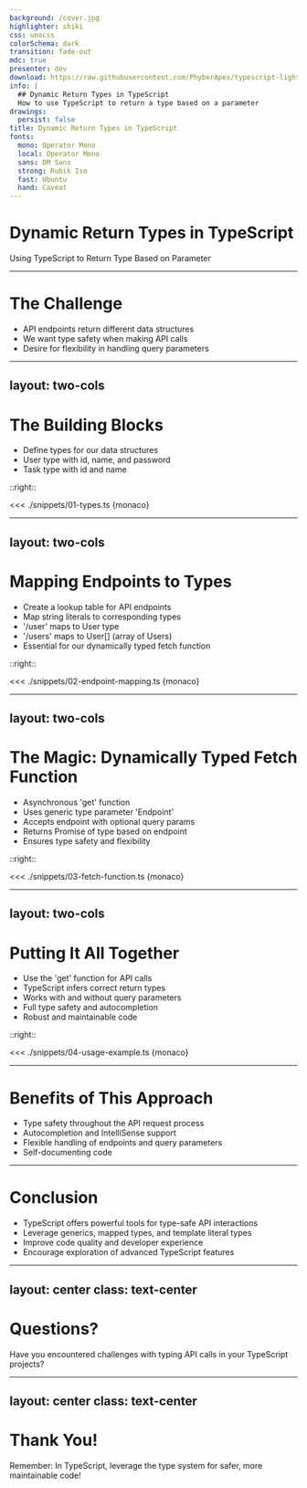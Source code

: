 ```yaml
---
background: /cover.jpg
highlighter: shiki
css: unocss
colorSchema: dark
transition: fade-out
mdc: true
presenter: dev
download: https://raw.githubusercontent.com/PhyberApex/typescript-lightning-talks/main/05-return-type-by-parameter/05-return-type-by-parameter.pdf
info: |
  ## Dynamic Return Types in TypeScript
  How to use TypeScript to return a type based on a parameter
drawings:
  persist: false
title: Dynamic Return Types in TypeScript
fonts:
  mono: Operator Mono
  local: Operator Mono
  sans: DM Sans
  strong: Rubik Iso
  fast: Ubuntu
  hand: Caveat
---
```


# Dynamic Return Types in TypeScript
Using TypeScript to Return Type Based on Parameter

<!--
Welcome, everyone! Today, we're diving into an exciting TypeScript feature that allows us to create more type-safe and flexible API calls. We'll explore how to use TypeScript to dynamically determine the return type of a function based on its input parameter.
-->

---

# The Challenge

<v-clicks>

- API endpoints return different data structures
- We want type safety when making API calls
- Desire for flexibility in handling query parameters

</v-clicks>

<!--
Before we jump into the solution, let's consider the challenges we face when working with APIs:

First, different API endpoints often return different data structures. For example, a '/users' endpoint might return an array of user objects, while a '/task' endpoint returns a single task object.

Secondly, we want to ensure type safety when making these API calls. We don't want to accidentally try to access properties that don't exist on our returned data.

Lastly, we need flexibility in our API calls, such as the ability to add query parameters without losing type information.

Let's see how TypeScript can help us address these challenges.
-->

---
layout: two-cols
---

# The Building Blocks

<v-clicks>

- Define types for our data structures
- User type with id, name, and password
- Task type with id and name

</v-clicks>

::right::

<<< ./snippets/01-types.ts {monaco}

<!--
Let's start by defining our data structures. Here, we have two interfaces: User and Task.

The User interface represents a user in our system, with properties for id, name, and password.

The Task interface represents a task, with properties for id and name.

These interfaces will form the foundation of our type-safe API calls. By defining these structures upfront, we're setting the stage for TypeScript to provide us with robust type checking throughout our application.
-->

---
layout: two-cols
---

# Mapping Endpoints to Types

<v-clicks>

- Create a lookup table for API endpoints
- Map string literals to corresponding types
- '/user' maps to User type
- '/users' maps to User[] (array of Users)
- Essential for our dynamically typed fetch function

</v-clicks>

::right::

<v-clicks>

<<< ./snippets/02-endpoint-mapping.ts {monaco}

</v-clicks>

<!--
Now that we have our basic data structures, let's create a mapping between our API endpoints and the types they return.

We define an interface called ResponseJsonByEndpoint. This interface acts as a lookup table, associating string literal types (representing our API endpoints) with the corresponding return types.

For example, '/user' is mapped to the User type, while '/users' is mapped to an array of User types.

This mapping is crucial for our next step, where we'll use it to create a dynamically typed fetch function.
-->

---
layout: two-cols
---

# The Magic: Dynamically Typed Fetch Function

<v-clicks>

- Asynchronous 'get' function
- Uses generic type parameter 'Endpoint'
- Accepts endpoint with optional query params
- Returns Promise of type based on endpoint
- Ensures type safety and flexibility

</v-clicks>

::right::

<v-clicks>

<<< ./snippets/03-fetch-function.ts {monaco}

</v-clicks>

<!--
Here's where the magic happens. We define an asynchronous function called 'get' that leverages TypeScript's powerful type system to provide dynamic return types.

Let's break it down:

1. We use a generic type parameter 'Endpoint' that extends the keys of our ResponseJsonByEndpoint interface.
2. The function accepts an endpoint parameter that can be either an Endpoint or a template literal type allowing for query parameters.
3. The return type is a Promise of the type associated with the given endpoint in our ResponseJsonByEndpoint interface.

Inside the function, we make the fetch call and return the JSON response. TypeScript will ensure that the returned data matches the type we expect for the given endpoint.

This approach gives us both flexibility and type safety in our API calls.
-->

---
layout: two-cols
---

# Putting It All Together

<v-clicks>

- Use the 'get' function for API calls
- TypeScript infers correct return types
- Works with and without query parameters
- Full type safety and autocompletion
- Robust and maintainable code

</v-clicks>

::right::

<<< ./snippets/04-usage-example.ts {monaco}

<!--
Now, let's see how we can use our dynamically typed 'get' function.

In this example, we make two API calls:

1. We fetch all users with 'get('users')'. TypeScript infers that this will return a Promise of an array of User objects.
2. We fetch a limited number of users with 'get('users?limit=10')'. Even with the query parameter, TypeScript still correctly infers the return type as an array of User objects.

The power of this approach is that we get full type safety and autocompletion when working with the returned data. If we try to access a property that doesn't exist on a User object, TypeScript will give us an error at compile time.

This combination of flexibility and type safety makes our code more robust and easier to maintain.
-->

---

# Benefits of This Approach

<v-clicks>

- Type safety throughout the API request process
- Autocompletion and IntelliSense support
- Flexible handling of endpoints and query parameters
- Self-documenting code

</v-clicks>

<!--
Let's recap the benefits of using this TypeScript approach for API calls:

First and foremost, we get type safety throughout the entire API request process. From the moment we call our 'get' function to when we handle the response, TypeScript ensures we're working with the correct types.

This type safety enables excellent autocompletion and IntelliSense support in our IDEs. As developers, this helps us work more efficiently and with fewer errors.

By leveraging TypeScript's static type system, we can catch many errors at compile-time rather than runtime. This leads to more robust code and fewer surprises in production.

Our approach is also flexible, allowing us to handle various endpoints and even include query parameters without losing type information.

Lastly, this pattern results in self-documenting code. By looking at the ResponseJsonByEndpoint interface, developers can quickly understand what types are expected from each API endpoint.
-->

---

# Conclusion

<v-clicks>

- TypeScript offers powerful tools for type-safe API interactions
- Leverage generics, mapped types, and template literal types
- Improve code quality and developer experience
- Encourage exploration of advanced TypeScript features

</v-clicks>

<!--
To wrap up, we've seen how TypeScript provides us with powerful tools to create type-safe and flexible API interactions.

By leveraging features like generics, mapped types, and template literal types, we can create APIs that are both flexible and strongly typed.

This approach not only improves the quality of our code but also enhances the developer experience with better tooling support and fewer runtime errors.

I encourage you all to explore these advanced TypeScript features in your projects. They can significantly improve the robustness and maintainability of your codebase.
-->

---
layout: center
class: text-center
---

# Questions?

Have you encountered challenges with typing API calls in your TypeScript projects?

<!--
We've explored the power of dynamic return types in TypeScript and how they can improve our API interactions. Now, I'd love to hear from you!

Have any of you faced similar challenges when working with typed API calls in your TypeScript projects? How have you addressed them?

Perhaps you've discovered other advanced TypeScript features that have helped you write more robust code? I'm eager to hear your experiences and insights!

Don't hesitate to ask any questions about the concepts we've covered today or share your own TypeScript tips and tricks.
-->

---
layout: center
class: text-center
---

# Thank You!

Remember: In TypeScript, leverage the type system for safer, more maintainable code!

<!--
Thank you all for your attention and engagement today! 

I hope this presentation has inspired you to explore the depths of TypeScript's type system and how it can be leveraged to create more robust and maintainable code.

Remember, TypeScript is a powerful tool that can significantly improve your development experience and code quality. Don't be afraid to dive into its advanced features - the rewards are well worth the effort!

Keep experimenting, keep learning, and keep pushing the boundaries of what's possible with TypeScript. Your future self (and your team) will thank you for it!

Thank you once again, and happy coding!
-->